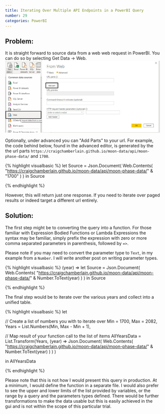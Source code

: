 ```yaml
---
title: Iterating Over Multiple API Endpoints in a PowerBI Query
number: 29
categories: PowerBI
---
```


## Problem:
It is straight forward to source data from a web web request in PowerBI.  You can do so by selecting Get Data -> Web.
 ![GUI](/assets/images/29/gui.jpg)

Optionally, under advanced you can "Add Parts" to your url.  For example, the code behind below, found in the advanced editor, is generated by the the url parts ````https://craigchamberlain.github.io/moon-data/api/moon-phase-data/```` and ````1700````.

{% highlight visualbasic %}
let
  Source = Json.Document(
    Web.Contents(
      "https://craigchamberlain.github.io/moon-data/api/moon-phase-data/" & 
      "1700"
    )
  )
in
  Source

{% endhighlight %}

However, this will return just one response.  If you need to iterate over paged results or indeed target a different url entirely.


## Solution:

The first step might be to converting the query into a function.  For those familiar with Expression Bodied Functions or Lambda Expressions the syntax may be familiar, simply prefix the expression with zero or more comma separated parameters in parenthesis, followed by ````=>````.  

Please note if you may need to convert the parameter type to ````Text````, in my example from a ````Number````.  I will write another post on writing parameter types.

{% highlight visualbasic %}
(year) =>
let
  Source = Json.Document(
    Web.Contents(
     "https://craigchamberlain.github.io/moon-data/api/moon-phase-data/" & 
      Number.ToText(year)
    )
  )
in
  Source

{% endhighlight %}

The final step would be to iterate over the various years and collect into a unified table.

{% highlight visualbasic %}
let

  // Create a list of numbers you with to iterate over
  Min = 1700,
  Max = 2082,
  Years = List.Numbers(Min, Max - Min + 1), 
   
  // Map result of your function call to the list of items
  AllYearsData = List.Transform(Years, (year) =>
    Json.Document(
      Web.Contents(
        "https://craigchamberlain.github.io/moon-data/api/moon-phase-data/" & 
        Number.ToText(year)
      )
    )
  )

in
    AllYearsData

{% endhighlight %}

Please note that this is not how I would present this query in production.  At a minimum, I would define the function in a separate file.  I would also prefer to see the upper and lower limits of the list provided by variables, or the range by a query and the parameters types defined.  There would be further transformations to make the data usable but this is easily achieved in the gui and is not within the scope of this particular trial.
